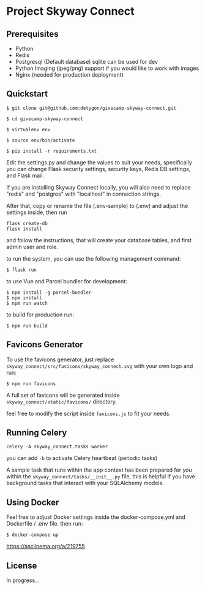 Project Skyway Connect
=================

Prerequisites
-------------
* Python
* Redis
* Postgresql (Default database) sqlite can be used for dev
* Python Imaging (jpeg/png) support if you would like to work with images
* Nginx (needed for production deployment)

Quickstart
----------




    $ git clone git@github.com:detygon/givecamp-skyway-connect.git

    $ cd givecamp-skyway-connect

    $ virtualenv env

    $ source env/bin/activate

    $ pip install -r requirements.txt



Edit the settings.py and change the values to suit your needs, specifically you can change Flask security settings, security keys, Redis DB settings, and Flask mail.

If you are installing Skyway Connect locally, you will also need to replace "redis" and "postgres" with "localhost" in connection strings.

After that, copy or rename the file (.env-sample) to (.env) and adjust the settings inside, then run


    flask create-db
    flask install

and follow the instructions, that will create your database tables, and  first admin user and role.

to run the system, you can use the following management command:

    $ flask run

to use Vue and Parcel bundler for development:
```
$ npm install -g parcel-bundler
$ npm install
$ npm run watch
```
to build for production run:

    $ npm run build

Favicons Generator
-----------------
To use the favicons generator, just replace `skyway_connect/src/favicons/skyway_connect.svg` with your own logo and run:
```
$ npm run favicons
```
A full set of favicons will be generated inside `skyway_connect/static/favicons/` directory.

feel free to modify the script inside `favicons.js` to fit your needs.


Running Celery
-------------

`celery -A skyway_connect.tasks worker `

you can add `-b` to activate Celery heartbeat (periodic tasks)

A sample task that runs within the app context has been prepared for you within the `skyway_connect/tasks/__init__.py` file, this is helpful if you have background tasks that interact with your SQLAlchemy models.



Using Docker
------------
Feel free to adjust Docker settings inside the docker-compose.yml and Dockerfile / .env file.
then run:

    $ docker-compose up

https://asciinema.org/a/219755


License
-------

In progress...

